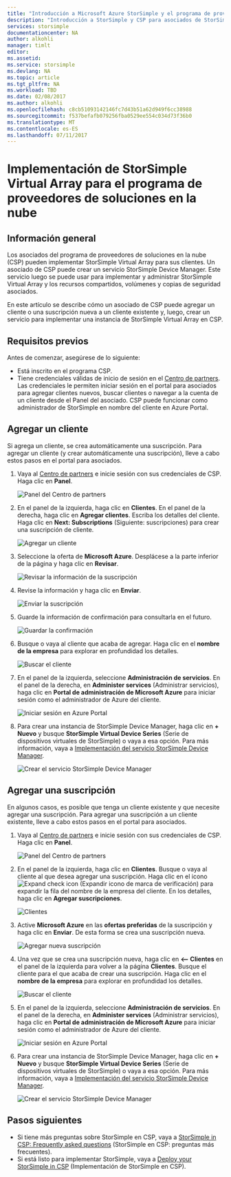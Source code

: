 ```yaml
---
title: "Introducción a Microsoft Azure StorSimple y el programa de proveedores de soluciones en la nube | Microsoft Docs"
description: "Introducción a StorSimple y CSP para asociados de StorSimple."
services: storsimple
documentationcenter: NA
author: alkohli
manager: timlt
editor: 
ms.assetid: 
ms.service: storsimple
ms.devlang: NA
ms.topic: article
ms.tgt_pltfrm: NA
ms.workload: TBD
ms.date: 02/08/2017
ms.author: alkohli
ms.openlocfilehash: c8cb51093142146fc7d43b51a62d949f6cc38988
ms.sourcegitcommit: f537befafb079256fba0529ee554c034d73f36b0
ms.translationtype: MT
ms.contentlocale: es-ES
ms.lasthandoff: 07/11/2017
---
```

# <a name="deploy-storsimple-virtual-array-for-cloud-solution-provider-program"></a>Implementación de StorSimple Virtual Array para el programa de proveedores de soluciones en la nube

## <a name="overview"></a>Información general

Los asociados del programa de proveedores de soluciones en la nube (CSP) pueden implementar StorSimple Virtual Array para sus clientes. Un asociado de CSP puede crear un servicio StorSimple Device Manager. Este servicio luego se puede usar para implementar y administrar StorSimple Virtual Array y los recursos compartidos, volúmenes y copias de seguridad asociados.

En este artículo se describe cómo un asociado de CSP puede agregar un cliente o una suscripción nueva a un cliente existente y, luego, crear un servicio para implementar una instancia de StorSimple Virtual Array en CSP.

## <a name="prerequisites"></a>Requisitos previos

Antes de comenzar, asegúrese de lo siguiente:

- Está inscrito en el programa CSP.
- Tiene credenciales válidas de inicio de sesión en el [Centro de partners](http://partnercenter.microsoft.com/). Las credenciales le permiten iniciar sesión en el portal para asociados para agregar clientes nuevos, buscar clientes o navegar a la cuenta de un cliente desde el Panel del asociado. CSP puede funcionar como administrador de StorSimple en nombre del cliente en Azure Portal.
                             
## <a name="add-a-customer"></a>Agregar un cliente

Si agrega un cliente, se crea automáticamente una suscripción. Para agregar un cliente (y crear automáticamente una suscripción), lleve a cabo estos pasos en el portal para asociados.

1. Vaya al [Centro de partners](http://partnercenter.microsoft.com/) e inicie sesión con sus credenciales de CSP. Haga clic en **Panel**.

     ![Panel del Centro de partners](./media/storsimple-partner-csp-deploy/image1.png)
                              
2. En el panel de la izquierda, haga clic en **Clientes**. En el panel de la derecha, haga clic en **Agregar clientes**. Escriba los detalles del cliente. Haga clic en **Next: Subscriptions** (Siguiente: suscripciones) para crear una suscripción de cliente.

    ![Agregar un cliente](./media/storsimple-partner-csp-deploy/image2.png)

3.  Seleccione la oferta de **Microsoft Azure**. Desplácese a la parte inferior de la página y haga clic en **Revisar**.

    ![Revisar la información de la suscripción](./media/storsimple-partner-csp-deploy/image3.png)
                              
4. Revise la información y haga clic en **Enviar**.

    ![Enviar la suscripción](./media/storsimple-partner-csp-deploy/image4.png)

5. Guarde la información de confirmación para consultarla en el futuro.

    ![Guardar la confirmación](./media/storsimple-partner-csp-deploy/image5.png)

6. Busque o vaya al cliente que acaba de agregar. Haga clic en el **nombre de la empresa** para explorar en profundidad los detalles.

    ![Buscar el cliente](./media/storsimple-partner-csp-deploy/image6.png)  

7. En el panel de la izquierda, seleccione **Administración de servicios**. En el panel de la derecha, en **Administer services** (Administrar servicios), haga clic en **Portal de administración de Microsoft Azure** para iniciar sesión como el administrador de Azure del cliente.

    ![Iniciar sesión en Azure Portal](./media/storsimple-partner-csp-deploy/image9.png)

8. Para crear una instancia de StorSimple Device Manager, haga clic en **+ Nuevo** y busque **StorSimple Virtual Device Series** (Serie de dispositivos virtuales de StorSimple) o vaya a esa opción. Para más información, vaya a [Implementación del servicio StorSimple Device Manager](storsimple-virtual-array-manage-service.md).

    ![Crear el servicio StorSimple Device Manager](./media/storsimple-partner-csp-deploy/image8.png)


## <a name="add-a-subscription"></a>Agregar una suscripción

En algunos casos, es posible que tenga un cliente existente y que necesite agregar una suscripción. Para agregar una suscripción a un cliente existente, lleve a cabo estos pasos en el portal para asociados.

1. Vaya al [Centro de partners](http://partnercenter.microsoft.com/) e inicie sesión con sus credenciales de CSP. Haga clic en **Panel**.

     ![Panel del Centro de partners](./media/storsimple-partner-csp-deploy/image1.png)
                              
2. En el panel de la izquierda, haga clic en **Clientes**. Busque o vaya al cliente al que desea agregar una suscripción. Haga clic en el icono ![Expand check icon](./media/storsimple-partner-csp-deploy/expand_pane_icon.png) (Expandir icono de marca de verificación) para expandir la fila del nombre de la empresa del cliente. En los detalles, haga clic en **Agregar suscripciones**.

    ![Clientes](./media/storsimple-partner-csp-deploy/image10.png)

3. Active **Microsoft Azure** en las **ofertas preferidas** de la suscripción y haga clic en **Enviar**. De esta forma se crea una suscripción nueva.

    ![Agregar nueva suscripción](./media/storsimple-partner-csp-deploy/image11.png)

6. Una vez que se crea una suscripción nueva, haga clic en **<-- Clientes** en el panel de la izquierda para volver a la página **Clientes**. Busque el cliente para el que acaba de crear una suscripción. Haga clic en el **nombre de la empresa** para explorar en profundidad los detalles.

    ![Buscar el cliente](./media/storsimple-partner-csp-deploy/image6.png)  

7. En el panel de la izquierda, seleccione **Administración de servicios**. En el panel de la derecha, en **Administer services** (Administrar servicios), haga clic en **Portal de administración de Microsoft Azure** para iniciar sesión como el administrador de Azure del cliente.

    ![Iniciar sesión en Azure Portal](./media/storsimple-partner-csp-deploy/image9.png)

8. Para crear una instancia de StorSimple Device Manager, haga clic en **+ Nuevo** y busque **StorSimple Virtual Device Series** (Serie de dispositivos virtuales de StorSimple) o vaya a esa opción. Para más información, vaya a [Implementación del servicio StorSimple Device Manager](storsimple-virtual-array-manage-service.md).

    ![Crear el servicio StorSimple Device Manager](./media/storsimple-partner-csp-deploy/image8.png)

## <a name="next-steps"></a>Pasos siguientes

- Si tiene más preguntas sobre StorSimple en CSP, vaya a [StorSimple in CSP: Frequently asked questions](storsimple-partner-csp-faq.md) (StorSimple en CSP: preguntas más frecuentes).
- Si está listo para implementar StorSimple, vaya a [Deploy your StorSimple in CSP](storsimple-partner-csp-deploy.md) (Implementación de StorSimple en CSP).
